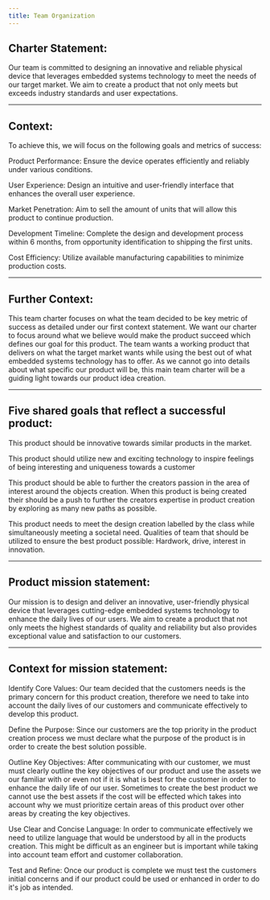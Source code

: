 ```yaml
---
title: Team Organization
---
```

Charter Statement: 
---

Our team is committed to designing an innovative and reliable physical device that leverages embedded systems technology to meet the needs of our target market. We aim to create a product that not only meets but exceeds industry standards and user expectations.

---
Context: 
---

To achieve this, we will focus on the following goals and metrics of success:

Product Performance: Ensure the device operates efficiently and reliably under various conditions.

User Experience: Design an intuitive and user-friendly interface that enhances the overall user experience.

Market Penetration: Aim to sell the amount of units that will allow this product to continue production.

Development Timeline: Complete the design and development process within 6 months, from opportunity identification to shipping the first units.

Cost Efficiency: Utilize available manufacturing capabilities to minimize production costs.

---
Further Context:
---
This team charter focuses on what the team decided to be key metric of success as detailed under our first context statement. We want our charter to focus around what we believe would make the product succeed which defines our goal for this product. The team wants a working product that delivers on what the target market wants while using the best out of what embedded systems technology has to offer. As we cannot go into details about what specific our product will be, this main team charter will be a guiding light towards our product idea creation. 

---
Five shared goals that reflect a successful product:
---

This product should be innovative towards similar products in the market.

This product should utilize new and exciting technology to inspire feelings of being interesting and uniqueness towards a customer

This product should be able to further the creators passion in the area of interest around the objects creation.
When this product is being created their should be a push to further the creators expertise in product creation by exploring as many new paths as possible.

This product needs to meet the design creation labelled by the class while simultaneously meeting a societal need.
Qualities of team that should be utilized to ensure the best product possible: 
Hardwork, drive, interest in innovation.

---
Product mission statement:
---
Our mission is to design and deliver an innovative, user-friendly physical device that leverages cutting-edge embedded systems technology to enhance the daily lives of our users. We aim to create a product that not only meets the highest standards of quality and reliability but also provides exceptional value and satisfaction to our customers.

---
Context for mission statement:
---

Identify Core Values: Our team decided that the customers needs is the primary concern for this product creation, therefore we need to take into account the daily lives of our customers and communicate effectively to develop this product.

Define the Purpose: Since our customers are the top priority in the product creation process we must declare what the purpose of the product is in order to create the best solution possible.

Outline Key Objectives: After communicating with our customer, we must must clearly outline the key objectives of our product and use the assets we our familiar with or even not if it is what is best for the customer in order to enhance the daily life of our user. Sometimes to create the best product we cannot use the best assets if the cost will be effected which takes into account why we must prioritize certain areas of this product over other areas by creating the key objectives.

Use Clear and Concise Language: In order to communicate effectively we need to utilize language that would be understood by all in the products creation. This might be difficult as an engineer but is important while taking into account team effort and customer collaboration.

Test and Refine: Once our product is complete we must test the customers initial concerns and if our product could be used or enhanced in order to do it's job as intended. 

